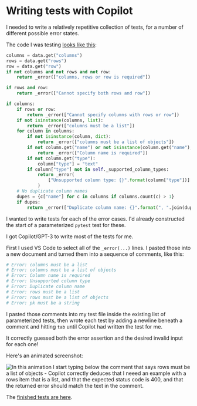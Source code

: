# Writing tests with Copilot

I needed to write a relatively repetitive collection of tests, for a number of different possible error states.

The code I was testing [looks like this](https://github.com/simonw/datasette/blob/187d91d68617ca48e34c1fb0c6722a40f8567d45/datasette/views/database.py#L561-L687):

```python
columns = data.get("columns")
rows = data.get("rows")
row = data.get("row")
if not columns and not rows and not row:
    return _error(["columns, rows or row is required"])

if rows and row:
    return _error(["Cannot specify both rows and row"])

if columns:
    if rows or row:
        return _error(["Cannot specify columns with rows or row"])
    if not isinstance(columns, list):
        return _error(["columns must be a list"])
    for column in columns:
        if not isinstance(column, dict):
            return _error(["columns must be a list of objects"])
        if not column.get("name") or not isinstance(column.get("name"), str):
            return _error(["Column name is required"])
        if not column.get("type"):
            column["type"] = "text"
        if column["type"] not in self._supported_column_types:
            return _error(
                ["Unsupported column type: {}".format(column["type"])]
            )
    # No duplicate column names
    dupes = {c["name"] for c in columns if columns.count(c) > 1}
    if dupes:
        return _error(["Duplicate column name: {}".format(", ".join(dupes))])
```
I wanted to write tests for each of the error cases. I'd already constructed the start of a parameterized `pytest` test for these.

I got Copilot/GPT-3 to write most of the tests for me.

First I used VS Code to select all of the `_error(...)` lines. I pasted those into a new document and turned them into a sequence of comments, like this:

```python
# Error: columns must be a list
# Error: columns must be a list of objects
# Error: Column name is required
# Error: Unsupported column type
# Error: Duplicate column name
# Error: rows must be a list
# Error: rows must be a list of objects
# Error: pk must be a string
```
I pasted those comments into my test file inside the existing list of parameterized tests, then wrote each test by adding a newline beneath a comment and hitting `tab` until Copilot had written the test for me.

It correctly guessed both the error assertion and the desired invalid input for each one!

Here's an animated screenshot:

![In this animation I start typing below the comment that says rows must be a list of objects - Copilot correctly deduces that I neeed an example with a rows item that is a list, and that the expected status code is 400, and that the returned error should match the text in the comment.](https://user-images.githubusercontent.com/9599/201836958-78288b9a-7ee6-4035-bfb3-b37e935cbc5a.gif)

The [finished tests are here](https://github.com/simonw/datasette/blob/187d91d68617ca48e34c1fb0c6722a40f8567d45/tests/test_api_write.py#L548-L722).
